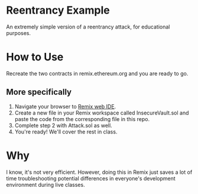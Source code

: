 # Reentrancy Example
An extremely simple version of a reentrancy attack, for educational purposes.

# How to Use
Recreate the two contracts in remix.ethereum.org and you are ready to go.

## More specifically
1. Navigate your browser to [Remix web IDE](remix.ethereum.org).
2. Create a new file in your Remix workspace called InsecureVault.sol and paste the code from the corresponding file in this repo.
3. Complete step 2 with Attack.sol as well.
4. You're ready! We'll cover the rest in class.

# Why
I know, it's not very efficient. However, doing this in Remix just saves a lot of time troubleshooting potential differences in everyone's development environment during live classes.
